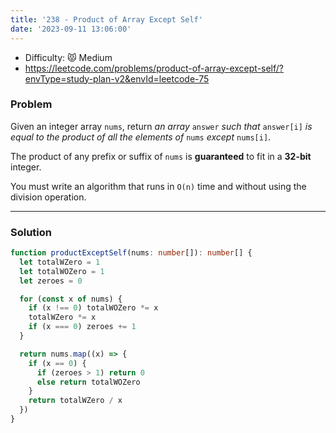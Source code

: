 ```yaml
---
title: '238 - Product of Array Except Self'
date: '2023-09-11 13:06:00'
---
```


- Difficulty: 😾 Medium
- https://leetcode.com/problems/product-of-array-except-self/?envType=study-plan-v2&envId=leetcode-75

### Problem

Given an integer array `nums`, return _an array_ `answer` _such that_ `answer[i]` _is equal to the product of all the elements of_ `nums` _except_ `nums[i]`.

The product of any prefix or suffix of `nums` is **guaranteed** to fit in a **32-bit** integer.

You must write an algorithm that runs in `O(n)` time and without using the division operation.

---

### Solution

```ts
function productExceptSelf(nums: number[]): number[] {
  let totalWZero = 1
  let totalWOZero = 1
  let zeroes = 0

  for (const x of nums) {
    if (x !== 0) totalWOZero *= x
    totalWZero *= x
    if (x === 0) zeroes += 1
  }

  return nums.map((x) => {
    if (x == 0) {
      if (zeroes > 1) return 0
      else return totalWOZero
    }
    return totalWZero / x
  })
}
```
